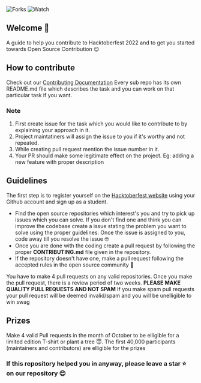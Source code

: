 ![Forks](https://img.shields.io/github/forks/CMPN-CODECELL/Saas?label=Fork&style=social)
![Watch](https://img.shields.io/github/watchers/CMPN-CODECELL/Saas?label=Watch&style=social)

## Welcome :wave:
A guide to help you contribute to Hacktoberfest 2022 and to get you started towards Open Source Contribution 😉  


## How to contribute

Check out our [Contributing Documentation](https://github.com/CMPN-CODECELL/Saas/blob/main/CONTRIBUTING.md) 
Every sub repo has its own README.md file which describes the task and you can work on that particular task if you want.


### Note

1. First create issue for the task which you would like to contribute to by explaining your approach in it.
2. Project maintatiners will assign the issue to you if it's worthy and not repeated.
3. While creating pull request mention the issue number in it.
4. Your PR should make some legitimate effect on the project. Eg: adding a new feature with proper description

## Guidelines

The first step is to register yourself on the [Hacktoberfest website](https://hacktoberfest.com/) using your Github account and sign up as a student.

- Find the open source repositories which interest's you and try to pick up issues which you can solve. If you don't find one and think you can improve the codebase create a issue stating the problem you want to solve using the proper guidelines. Once the issue is assigned to you, code away till you resolve the issue :nerd_face: 
- Once you are done with the coding create a pull request by following the proper **CONTRIBUTING.md** file given in the repository. 
- If the repository doesn't have one, make a pull request following the accepted rules in the open source community :hugs:

You have to make 4 pull requests on any valid repositories. Once you make the pull request, there is a review period of two weeks. **PLEASE MAKE QUALITY PULL REQUESTS AND NOT SPAM** If you make spam pull requests your pull request will be deemed invalid/spam and you will be unelligible to win swag 


## Prizes

Make 4 valid Pull requests in the month of October to be elligible for a limited edition T-shirt or plant a tree :innocent:. The first 40,000 participants (maintainers and contributors) are elligible for the prizes


### If this repository helped you in anyway, please leave a star :star: on our repository :blush:
